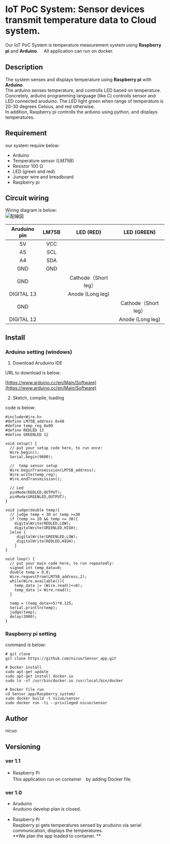 IoT PoC System: Sensor devices transmit temperature data to Cloud system.
==================================

Our IoT PoC System is temperature measurement system using **Raspberry pi** and **Arduino**.　
All application can run on docker.

Description
-----------
The system senses and displays temperature using **Raspberry pi** with **Arduino**.   
The arduino senses temperature, and controlls LED based on temperature.  
Concretely, arduino programming language (like C) controlls sensor and LED connected aruduino.
The LED light green when range of temperature is 20-30 degrees Celsius, and red otherwise.  
In addition, Raspberry pi controlls the arduino using python, and displays temperatures.

Requirement
-----------
our system require below:
* Arduino
* Temperature sensor (LM75B)
* Resistor 100 Ω
* LED (green and red)
* Jumper wire and breadboard
* Raspberry pi

Circuit wiring
----------

Wiring diagram is below: <br>
![配線図](https://user-images.githubusercontent.com/14259271/29491991-43e64510-85a8-11e7-80f8-9475fff6b1ae.jpg)

| Aruduino pin  | LM75B | LED (RED)       | LED (GREEN)   |
|:-------------:|:-----:|:---------------:|:-------------:|
|       5V      |  VCC  |                 |               |
|       A5      |  SCL  |                 |               |
|       A4      |  SDA  |                 |               |
|       GND     |  GND  |                 |               |
|       GND     |       |Cathode（Short leg）　 |               |
|   DIGITAL 13  |       |Anode (Long leg)   |               |
|       GND     |       |                 |Cathode（Short leg）|
|   DIGITAL 12  |       |                 |Anode (Long leg)|      

Install
------------

### Arduino setting (windows)

1. Download Aruduino IDE

URL to download is below:

[https://www.arduino.cc/en/Main/Software](https://www.arduino.cc/en/Main/Software)

2. Sketch, compile, loading

code is below:

```
#include<Wire.h>
#define LM75B_address 0x48
#define temp_reg 0x00
#define REDLED 13
#define GREENLED 12

void setup() {
  // put your setup code here, to run once:
  Wire.begin();
  Serial.begin(9600);

  //  temp sensor setup
  Wire.beginTransmission(LM75B_address);
  Wire.write(temp_reg);
  Wire.endTransmission();

  // Led
  pinMode(REDLED,OUTPUT);
  pinMode(GREENLED,OUTPUT);
}

void judge(double temp){
  // judge temp < 30 or temp >=30
  if (temp >= 20 && temp <= 30){
    digitalWrite(REDLED,LOW);
    digitalWrite(GREENLED,HIGH);
  }else {
     digitalWrite(GREENLED,LOW);
     digitalWrite(REDLED,HIGH);
    }
}

void loop() {
  // put your main code here, to run repeatedly:
  signed int temp_data=0;
  double temp = 0.0;
  Wire.requestFrom(LM75B_address,2);
  while(Wire.available()){
    temp_data |= (Wire.read()<<8);
    temp_data |= Wire.read();
  }

  temp = (temp_data>>5)*0.125;
  Serial.println(temp);
  judge(temp);
  delay(3000);
}
```
### Raspberry pi setting

command is below:

```
# git clone
git clone https://github.com/nicuo/Sensor_app.git

# Docker install
sudo apt-get update
sudo apt-get install docker.io
sudo ln -sf /usr/bin/docker.io /usr/local/bin/docker

# Docker file run
cd Sensor_app/Raspberry_system/
sudo docker build -t nicuo/sensor .
sudo docker run -ti --privileged nicuo/sensor
```

Author
------------
nicuo

Versioning
-------------
### ver 1.1
* Raspberry Pi　<br>
This application run on container　by adding Docker file.


### ver 1.0
* Aruduino <br>
Aruduino develop plan is closed.

* Raspberry Pi　<br>
Raspberry pi gets temperatures sensed by aruduino via serial communication, displays the temperatures. <br>
**We plan the app loaded to container. **
